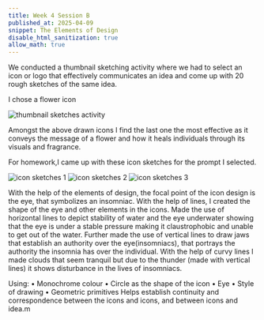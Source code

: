 ```yaml
---
title: Week 4 Session B
published_at: 2025-04-09
snippet: The Elements of Design
disable_html_sanitization: true
allow_math: true
---
```


We conducted a thumbnail sketching activity where we had to select an icon or logo that effectively communicates an idea and come up with 20 rough sketches of the same idea.

 I chose a flower icon 

![thumbnail sketches activity](subfolder/pic11.png)

Amongst the above drawn icons I find the last one the most effective as it conveys the message of a flower and how it heals individuals through its visuals and fragrance.

For homework,I came up with these icon sketches for the prompt I selected.

![icon sketches 1](subfolder/pic12.png)
![icon sketches 2](subfolder/pic13.png)
![icon sketches 3](subfolder/pic14.png)

With the help of the elements of design, the focal point of the icon design is the eye, that symbolizes an insomniac. With the help of lines, I created the shape of the eye and other elements in the icons. Made the use of horizontal lines to depict stability of water and the eye underwater showing that the eye is under a stable pressure making it claustrophobic and unable to get out of the water. Further made the use of vertical lines to draw jaws that establish an authority over the eye(insomniacs), that portrays the authority the insomnia has over the individual. With the help of curvy lines I made clouds that seem tranquil but due to the thunder (made with vertical lines) it shows disturbance in the lives of insomniacs.

Using:
•	Monochrome colour
•	Circle as the shape of the icon
•	Eye
•	Style of drawing
•	Geometric primitives
Helps establish continuity and correspondence between the icons and icons, and between icons and idea.m

